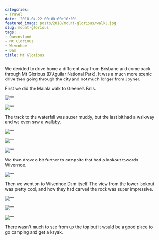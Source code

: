 ```yaml
---
categories:
- Travel
date: '2018-04-22 00:00:00+10:00'
featured_image: posts/2018/mount-glorious/walk1.jpg
slug: mount-glorious
tags:
- Queensland
- Mt Glorious
- Wivenhoe
- Dam
title: Mt Glorious
---
```


We decided to drive home a different way from Brisbane and come back through Mt Glorious (D'Aguilar National Park).
It was a much more scenic drive then going through the city and not much longer from Joyner.

First we did the Maiala walk to Greene’s Falls.

![""](walk1.jpg "")

![""](walk2.jpg "")

The track to the waterfall was super muddy, but the last bit had a walkway and we even saw a wallaby.

![""](wallaby.jpg "")

![""](falls1.jpg "")

![""](falls2.jpg "")

We then drove a bit further to campsite that had a lookout towards Wivenhoe.

![""](lookout.jpg "")

Then we went on to Wivenhoe Dam itself. The view from the lower lookout was pretty
cool, and how they had carved the rock was super impressive.

![""](wivenhoe1.jpg "")

![""](wivenhoe2.jpg "")

![""](wivenhoe3.jpg "")

There wasn't much to see from up the top but it would be a good place to go camping and get a kayak.